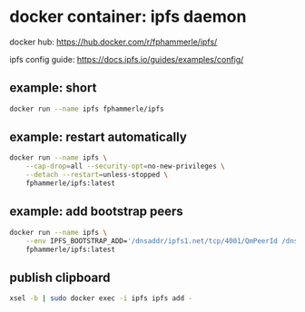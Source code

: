 # docker container: ipfs daemon

docker hub: https://hub.docker.com/r/fphammerle/ipfs/

ipfs config guide: https://docs.ipfs.io/guides/examples/config/

## example: short

```sh
docker run --name ipfs fphammerle/ipfs
```

## example: restart automatically

```sh
docker run --name ipfs \
    --cap-drop=all --security-opt=no-new-privileges \
    --detach --restart=unless-stopped \
    fphammerle/ipfs:latest
```

## example: add bootstrap peers

```sh
docker run --name ipfs \
    --env IPFS_BOOTSTRAP_ADD='/dnsaddr/ipfs1.net/tcp/4001/QmPeerId /dnsaddr/ipfs2.net/tcp/4001/QmPeerId' \
    fphammerle/ipfs:latest
```

## publish clipboard

```sh
xsel -b | sudo docker exec -i ipfs ipfs add -
```
